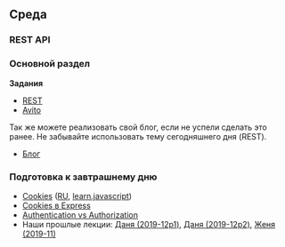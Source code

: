 ## Среда

### REST API

### Основной раздел

**Задания**

- [REST](../../../../core-rest-karaoke-sql) 
- [Avito](../../../../core-rest-avito)

Так же можете реализовать свой блог, если не успели сделать это ранее. Не забывайте использовать тему сегодняшнего дня (REST).
- [Блог](../../../../express-blog-1-anonymous-blog-challenge)

### Подготовка к завтрашнему дню

* [Cookies](https://developer.mozilla.org/en-US/docs/Web/HTTP/Cookies) ([RU](https://developer.mozilla.org/ru/docs/Web/HTTP/%D0%9A%D1%83%D0%BA%D0%B8), [learn.javascript](https://learn.javascript.ru/cookie))
* [Cookies в Express](https://expressjs.com/en/4x/api.html#res.cookie)
* [Authentication vs Authorization](https://stackoverflow.com/questions/6556522/authentication-versus-authorization)
* Наши прошлые лекции: [Даня (2019-12p1)](https://youtu.be/-CZA9Ueh-P4), [Даня (2019-12p2)](https://youtu.be/4H7Kv6liitA), [Женя (2019-11)](https://youtu.be/8Zi3UO9sW1s)
